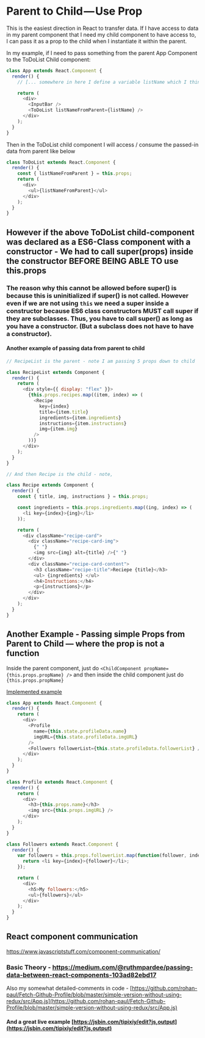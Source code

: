 # Parent to Child — Use Prop

This is the easiest direction in React to transfer data. If I have access to data in my parent component that I need my child component to have access to, I can pass it as a prop to the child when I instantiate it within the parent.

In my example, if I need to pass something from the parent App Component to the ToDoList Child component:

```js
class App extends React.Component {
  render() {
    // [... somewhere in here I define a variable listName which I think will be useful as data in my ToDoList component...]

    return (
      <div>
        <InputBar />
        <ToDoList listNameFromParent={listName} />
      </div>
    );
  }
}
```

Then in the ToDoList child component I will access / consume the passed-in data from parent like below

```js
class ToDoList extends React.Component {
  render() {
    const { listNameFromParent } = this.props;
    return (
      <div>
        <ul>{listNameFromParent}</ul>
      </div>
    );
  }
}
```

## However if the above ToDoList child-component was declared as a ES6-Class component with a constructor - We had to call super(props) inside the constructor BEFORE BEING ABLE TO use this.props

### The reason why this cannot be allowed before super() is because this is uninitialized if super() is not called. However even if we are not using `this` we need a super inside a constructor because ES6 class constructors MUST call super if they are subclasses. Thus, you have to call super() as long as you have a constructor. (But a subclass does not have to have a constructor).

#### Another example of passing data from parent to child

```js
// RecipeList is the parent - note I am passing 5 props down to child

class RecipeList extends Component {
  render() {
    return (
      <div style={{ display: "flex" }}>
        {this.props.recipes.map((item, index) => (
          <Recipe
            key={index}
            title={item.title}
            ingredients={item.ingredients}
            instructions={item.instructions}
            img={item.img}
          />
        ))}
      </div>
    );
  }
}

// And then Recipe is the child - note,

class Recipe extends Component {
  render() {
    const { title, img, instructions } = this.props;

    const ingredients = this.props.ingredients.map((ing, index) => (
      <li key={index}>{ing}</li>
    ));

    return (
      <div className="recipe-card">
        <div className="recipe-card-img">
          {" "}
          <img src={img} alt={title} />{" "}
        </div>
        <div className="recipe-card-content">
          <h3 className="recipe-title">Reciepe {title}</h3>
          <ul> {ingredients} </ul>
          <h4>Instructions:</h4>
          <p>{instructions}</p>
        </div>
      </div>
    );
  }
}
```

## Another Example - Passing simple Props from Parent to Child — where the prop is not a function

Inside the parent component, just do `<ChildComponent propName={this.props.propName} />` and then inside the child component just do `{this.props.propName}`

[Implemented example](https://github.com/rohan-paul/React-snippets/blob/master/Wrapper-Component-Print-Users-Followers-With-Webpack-Setup/src/App.js)

```js
class App extends React.Component {
  render() {
    return (
      <div>
        <Profile
          name={this.state.profileData.name}
          imgURL={this.state.profileData.imgURL}
        />
        <Followers followerList={this.state.profileData.followerList} />
      </div>
    );
  }
}

class Profile extends React.Component {
  render() {
    return (
      <div>
        <h3>{this.props.name}</h3>
        <img src={this.props.imgURL} />
      </div>
    );
  }
}

class Followers extends React.Component {
  render() {
    var followers = this.props.followerList.map(function(follower, index) {
      return <li key={index}>{follower}</li>;
    });

    return (
      <div>
        <h5>My followers:</h5>
        <ul>{followers}</ul>
      </div>
    );
  }
}
```

## React component communication

https://www.javascriptstuff.com/component-communication/

### Basic Theory - https://medium.com/@ruthmpardee/passing-data-between-react-components-103ad82ebd17

Also my somewhat detailed-comments in code - [https://github.com/rohan-paul/Fetch-Github-Profile/blob/master/simple-version-without-using-redux/src/App.js](https://github.com/rohan-paul/Fetch-Github-Profile/blob/master/simple-version-without-using-redux/src/App.js)

#### And a great live example [https://jsbin.com/tipixiy/edit?js,output](https://jsbin.com/tipixiy/edit?js,output)
